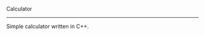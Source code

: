 Calculator
________________________________________________________

Simple calculator written in C++.
